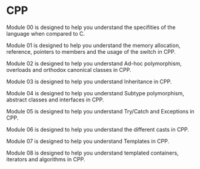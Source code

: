 # CPP
Module 00 is designed to help you understand the specifities of the language when compared to C.
  
Module 01 is designed to help you understand the memory allocation, reference, pointers to members and the usage of the switch in CPP.
  
Module 02 is designed to help you understand Ad-hoc polymorphism, overloads and orthodox canonical classes in CPP.
  
Module 03 is designed to help you understand Inheritance in CPP.
  
Module 04 is designed to help you understand Subtype polymorphism, abstract classes and interfaces in CPP.
  
Module 05 is designed to help you understand Try/Catch and Exceptions in CPP.
  
Module 06 is designed to help you understand the different casts in CPP.
  
Module 07 is designed to help you understand Templates in CPP.
  
Module 08 is designed to help you understand templated containers, iterators and algorithms in CPP.
